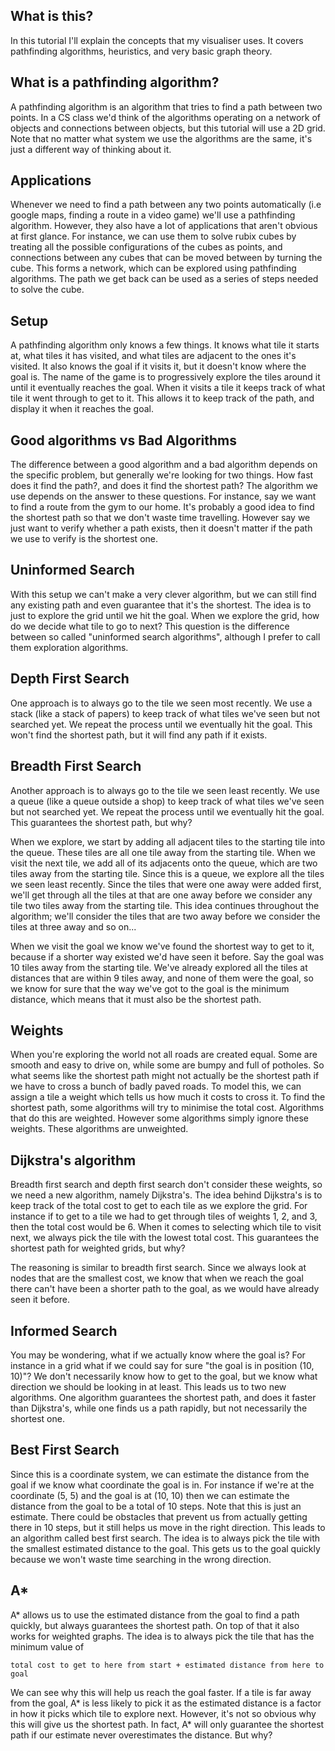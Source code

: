 ## What is this?

In this tutorial I'll explain the concepts that my visualiser uses. It covers pathfinding algorithms, heuristics, and very basic graph theory.

## What is a pathfinding algorithm?

A pathfinding algorithm is an algorithm that tries to find a path between two points. In a CS class we'd think of the algorithms operating on a network of objects and connections between objects, but 
this tutorial will use a 2D grid. Note that no matter what system we use the algorithms are the same, it's just a different way of thinking about it.

## Applications

Whenever we need to find a path between any two points automatically (i.e google maps, finding a route in a video game) we'll use a pathfinding algorithm. However, they also have
a lot of applications that aren't obvious at first glance. For instance, we can use them to solve rubix cubes by treating all the possible configurations of the cubes as 
points, and connections between any cubes that can be moved between by turning the cube. This forms a network, which can be explored using pathfinding algorithms. The path we get back
can be used as a series of steps needed to solve the cube.

## Setup

A pathfinding algorithm only knows a few things. It knows what tile it starts at, what tiles it has visited, and what tiles are adjacent to the ones it's visited. It also knows the goal
if it visits it, but it doesn't know where the goal is. The name of the game is to progressively explore the tiles around it until it eventually reaches the goal. When it visits a tile
it keeps track of what tile it went through to get to it. This allows it to keep track of the path, and display it when it reaches the goal.

## Good algorithms vs Bad Algorithms

The difference between a good algorithm and a bad algorithm depends on the specific problem, but generally we're looking for two things. How fast does it find the path?, and
does it find the shortest path? The algorithm we use depends on the answer to these questions. For instance, say we want to find a route from the gym to our home. It's probably
a good idea to find the shortest path so that we don't waste time travelling. However say we just want to verify whether a path exists, then it doesn't matter if the path we use to
verify is the shortest one.

## Uninformed Search

With this setup we can't make a very clever algorithm, but we can still find any existing path and even guarantee that it's the shortest. The idea is to just to explore the grid until we 
hit the goal. When we explore the grid, how do we decide what tile to go to next? This question is the difference between so called "uninformed search algorithms", although I prefer to 
call them exploration algorithms.

## Depth First Search

One approach is to always go to the tile we seen most recently. We use a stack (like a stack of papers) to keep track of what tiles we've seen but not searched yet. We repeat the process
until we eventually hit the goal. This won't find the shortest path, but it will find any path if it exists.

## Breadth First Search

Another approach is to always go to the tile we seen least recently. We use a queue (like a queue outside a shop) to keep track of what tiles we've seen but not searched yet. We repeat the process
until we eventually hit the goal. This guarantees the shortest path, but why?

When we explore, we start by adding all adjacent tiles to the starting tile into the queue. These tiles are all one tile away from the starting tile. When we visit the next tile, we add all of its
adjacents onto the queue, which are two tiles away from the starting tile. Since this is a queue, we explore all the tiles we seen least recently. Since the tiles that were one away were added first,
we'll get through all the tiles at that are one away before we consider any tile two tiles away from the starting tile. This idea continues throughout the algorithm; we'll consider the tiles that are two away before we consider the tiles
at three away and so on...

When we visit the goal we know we've found the shortest way to get to it, because if a shorter way existed we'd have seen it before. Say the goal was 10 tiles away from the starting tile. We've already explored all the tiles
at distances that are within 9 tiles away, and none of them were the goal, so we know for sure that the way we've got to the goal is the minimum distance, which means that it must also be the shortest path.

## Weights

When you're exploring the world not all roads are created equal. Some are smooth and easy to drive on, while some are bumpy and full of potholes. So what seems like the shortest path might not actually be the shortest path if we have to cross a bunch
of badly paved roads. To model this, we can assign a tile a weight which tells us how much it costs to cross it. To find the shortest path, some algorithms will try to minimise the total cost. Algorithms that do this are weighted.
However some algorithms simply ignore these weights. These algorithms are unweighted.
            
## Dijkstra's algorithm

Breadth first search and depth first search don't consider these weights, so we need a new algorithm, namely Dijkstra's. The idea behind Dijkstra's is to keep track of the total
cost to get to each tile as we explore the grid. For instance if to get to a tile we had to get through tiles of weights 1, 2, and 3, then the total cost would be 6.
When it comes to selecting which tile to visit next, we always pick the tile with the lowest total cost. This guarantees the shortest path for weighted grids, but why?

The reasoning is similar to breadth first search. Since we always look at nodes that are the smallest cost, we know that when we reach the goal there can't have been a shorter
path to the goal, as we would have already seen it before.

## Informed Search

You may be wondering, what if we actually know where the goal is? For instance in a grid what if we could say for sure "the goal is in position (10, 10)"? We don't necessarily 
know how to get to the goal, but we know what direction we should be looking in at least. This leads us to two new algorithms. One algorithm guarantees the shortest path, and does it
faster than Dijkstra's, while one finds us a path rapidly, but not necessarily the shortest one.

## Best First Search

Since this is a coordinate system, we can estimate the distance from the goal if we know what coordinate the goal is in. For instance if we're at the coordinate (5, 5) and the
goal is at (10, 10) then we can estimate the distance from the goal to be a total of 10 steps. Note that this is just an estimate. There could be obstacles that prevent
us from actually getting there in 10 steps, but it still helps us move in the right direction. This leads to an algorithm called best first search. The idea
is to always pick the tile with the smallest estimated distance to the goal. This gets us to the goal quickly because we won't waste time searching in the wrong direction.

## A*

A* allows us to use the estimated distance from the goal to find a path quickly, but always guarantees the shortest path. On top of that
it also works for weighted graphs. The idea is to always pick the tile that has the minimum value of

`total cost to get to here from start + estimated distance from here to goal`

We can see why this will help us reach the goal faster. If a tile is far away from the goal, A* is less likely to pick it as the estimated distance is a factor in how it picks
which tile to explore next. However, it's not so obvious why this will give us the shortest path. In fact, A* will only guarantee the shortest path if our estimate never overestimates the distance.
But why?








                
            
